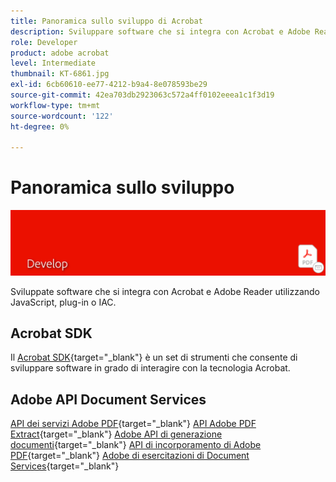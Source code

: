 ```yaml
---
title: Panoramica sullo sviluppo di Acrobat
description: Sviluppare software che si integra con Acrobat e Adobe Reader utilizzando JavaScript, plug-in o IAC
role: Developer
product: adobe acrobat
level: Intermediate
thumbnail: KT-6861.jpg
exl-id: 6cb60610-ee77-4212-b9a4-8e078593be29
source-git-commit: 42ea703db2923063c572a4ff0102eeea1c1f3d19
workflow-type: tm+mt
source-wordcount: '122'
ht-degree: 0%

---
```


# Panoramica sullo sviluppo

![Immagine di sviluppo di Acrobat](../assets/Hero-Develop.png)

Sviluppate software che si integra con Acrobat e Adobe Reader utilizzando JavaScript, plug-in o IAC.

## Acrobat SDK

Il [Acrobat SDK](https://opensource.adobe.com/dc-acrobat-sdk-docs/acrobatsdk/){target=&quot;_blank&quot;} è un set di strumenti che consente di sviluppare software in grado di interagire con la tecnologia Acrobat.

## Adobe API Document Services

[API dei servizi Adobe PDF](https://developer.adobe.com/document-services/apis/pdf-services/){target=&quot;_blank&quot;}
[API Adobe PDF Extract](https://developer.adobe.com/document-services/apis/pdf-extract/){target=&quot;_blank&quot;}
[Adobe API di generazione documenti](https://developer.adobe.com/document-services/apis/doc-generation/){target=&quot;_blank&quot;}
[API di incorporamento di Adobe PDF](https://developer.adobe.com/document-services/apis/pdf-embed/){target=&quot;_blank&quot;}
[Adobe di esercitazioni di Document Services](https://experienceleague.adobe.com/docs/document-services/tutorials/overview.html){target=&quot;_blank&quot;}
